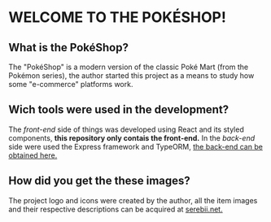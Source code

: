 # WELCOME TO THE POKÉSHOP!
## What is the PokéShop?
The "PokéShop" is a modern version of the classic Poké Mart (from the Pokémon series), the author started this project as a means to study how some "e-commerce" platforms work.

## Wich tools were used in the development?
The _front-end_ side of things was developed using React and its styled components, **this repository only contais the front-end.** In the _back-end_ side were used the Express framework and TypeORM, [the back-end can be obtained here.](https://github.com/p-a-s-a-a/e-commerce-pokeshop-api)

## How did you get the these images?
The project logo and icons were created by the author, all the item images and their respective descriptions can be acquired at [serebii.net.](https://www.serebii.net/omegarubyalphasapphire/items.shtml)
